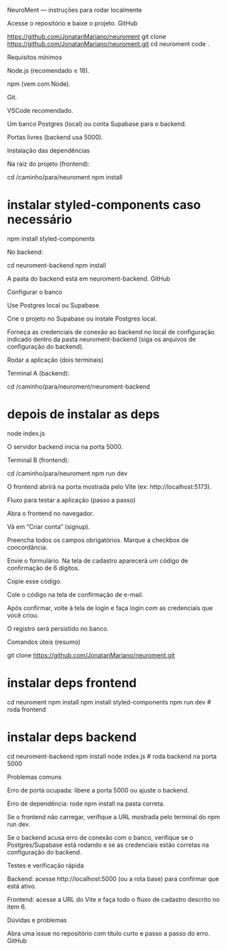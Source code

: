 NeuroMent — instruções para rodar localmente

Acesse o repositório e baixe o projeto. 
GitHub

https://github.com/JonatanMariano/neuroment
git clone https://github.com/JonatanMariano/neuroment.git
cd neuroment
code .


Requisitos mínimos

Node.js (recomendado ≥ 18).

npm (vem com Node).

Git.

VSCode recomendado.

Um banco Postgres (local) ou conta Supabase para o backend.

Portas livres (backend usa 5000).

Instalação das dependências

Na raiz do projeto (frontend):

cd /caminho/para/neuroment
npm install
# instalar styled-components caso necessário
npm install styled-components


No backend:

cd neuroment-backend
npm install


A pasta do backend está em neuroment-backend. 
GitHub

Configurar o banco

Use Postgres local ou Supabase.

Crie o projeto no Supabase ou instale Postgres local.

Forneça as credenciais de conexão ao backend no local de configuração indicado dentro da pasta neuroment-backend (siga os arquivos de configuração do backend).

Rodar a aplicação (dois terminais)

Terminal A (backend):

cd /caminho/para/neuroment/neuroment-backend
# depois de instalar as deps
node index.js


O servidor backend inicia na porta 5000.

Terminal B (frontend):

cd /caminho/para/neuroment
npm run dev


O frontend abrirá na porta mostrada pelo Vite (ex: http://localhost:5173).

Fluxo para testar a aplicação (passo a passo)

Abra o frontend no navegador.

Vá em “Criar conta” (signup).

Preencha todos os campos obrigatórios. Marque a checkbox de concordância.

Envie o formulário. Na tela de cadastro aparecerá um código de confirmação de 6 dígitos.

Copie esse código.

Cole o código na tela de confirmação de e-mail.

Após confirmar, volte à tela de login e faça login com as credenciais que você criou.

O registro será persistido no banco.

Comandos úteis (resumo)

git clone https://github.com/JonatanMariano/neuroment.git
# instalar deps frontend
cd neuroment
npm install
npm install styled-components
npm run dev        # roda frontend
# instalar deps backend
cd neuroment-backend
npm install
node index.js      # roda backend na porta 5000


Problemas comuns

Erro de porta ocupada: libere a porta 5000 ou ajuste o backend.

Erro de dependência: rode npm install na pasta correta.

Se o frontend não carregar, verifique a URL mostrada pelo terminal do npm run dev.

Se o backend acusa erro de conexão com o banco, verifique se o Postgres/Supabase está rodando e se as credenciais estão corretas na configuração do backend.

Testes e verificação rápida

Backend: acesse http://localhost:5000 (ou a rota base) para confirmar que está ativo.

Frontend: acesse a URL do Vite e faça todo o fluxo de cadastro descrito no item 6.

Dúvidas e problemas

Abra uma issue no repositório com título curto e passo a passo do erro. 
GitHub
